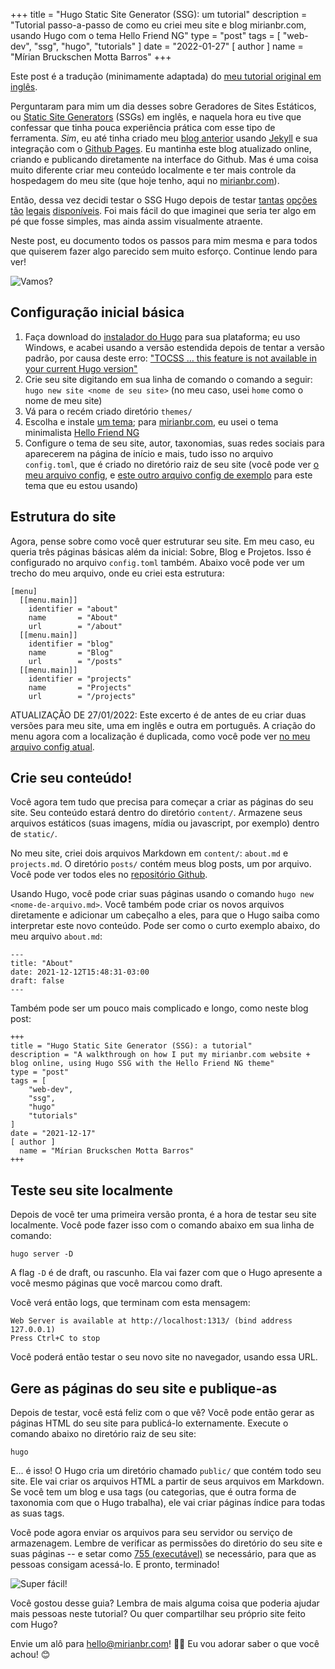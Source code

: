 +++
title = "Hugo Static Site Generator (SSG): um tutorial"
description = "Tutorial passo-a-passo de como eu criei meu site e blog mirianbr.com, usando Hugo com o tema Hello Friend NG"
type = "post"
tags = [
    "web-dev",
    "ssg",
    "hugo",
    "tutorials"
]
date = "2022-01-27"
[ author ]
  name = "Mírian Bruckschen Motta Barros"
+++

Este post é a tradução (minimamente adaptada) do [meu tutorial original em inglês](../../../posts/2021-12-17-hugo_ssg_tutorial).

Perguntaram para mim um dia desses sobre Geradores de Sites Estáticos, ou [Static Site Generators](https://jamstack.org/generators/) (SSGs) em inglês, e naquela hora eu tive que confessar que tinha pouca experiência prática com esse tipo de ferramenta.  *Sim*, eu até tinha criado meu [blog anterior](https://github.com/mirianbr/old-mirianbr.github.io) usando [Jekyll](https://jekyllrb.com/) e sua integração com o [Github Pages](https://pages.github.com/). Eu mantinha este blog atualizado online, criando e publicando diretamente na interface do Github. Mas é uma coisa muito diferente criar meu conteúdo localmente e ter mais controle da hospedagem do meu site (que hoje tenho, aqui no [mirianbr.com](https://mirianbr.com)).

Então, dessa vez decidi testar o SSG Hugo depois de testar [tantas](https://jekyllrb.com/) [opções](https://gohugo.io/) [tão](https://www.gatsbyjs.com/) [legais](https://vuepress.vuejs.org/) [disponíveis](https://blog.getpelican.com/).  Foi mais fácil do que imaginei que seria ter algo em pé que fosse simples, mas ainda assim visualmente atraente.

Neste post, eu documento todos os passos para mim mesma e para todos que quiserem fazer algo parecido sem muito esforço.  Continue lendo para ver!

![Vamos?](https://media.giphy.com/media/CjmvTCZf2U3p09Cn0h/giphy.gif)

## Configuração inicial básica

1. Faça download do [instalador do Hugo](https://github.com/gohugoio/hugo/releases) para sua plataforma; eu uso Windows, e acabei usando a versão estendida depois de tentar a versão padrão, por causa deste erro: ["TOCSS … this feature is not available in your current Hugo version"](https://gohugo.io/troubleshooting/faq/#i-get-this-feature-is-not-available-in-your-current-hugo-version)
2. Crie seu site digitando em sua linha de comando o comando a seguir: `hugo new site <nome de seu site>` (no meu caso, usei `home` como o nome de meu site)
3. Vá para o recém criado diretório `themes/`
3. Escolha e instale [um tema](https://themes.gohugo.io/); para [mirianbr.com](https://mirianbr.com), eu usei o tema minimalista [Hello Friend NG](https://github.com/rhazdon/hugo-theme-hello-friend-ng)
4. Configure o tema de seu site, autor, taxonomias, suas redes sociais para aparecerem na página de início e mais, tudo isso no arquivo `config.toml`, que é criado no diretório raiz de seu site (você pode ver [o meu arquivo config](https://github.com/mirianbr/mirianbr.com/blob/main/config.toml), e [este outro arquivo config de exemplo](https://github.com/rhazdon/hugo-theme-hello-friend-ng/blob/master/exampleSite/config.toml) para este tema que eu estou usando)

## Estrutura do site

Agora, pense sobre como você quer estruturar seu site.  Em meu caso, eu queria três páginas básicas além da inicial: Sobre, Blog e Projetos.  Isso é configurado no arquivo `config.toml` também.  Abaixo você pode ver um trecho do meu arquivo, onde eu criei esta estrutura:

```
[menu]
  [[menu.main]]
    identifier = "about"
    name       = "About"
    url        = "/about"
  [[menu.main]]
    identifier = "blog"
    name       = "Blog"
    url        = "/posts"
  [[menu.main]]
    identifier = "projects"
    name       = "Projects"
    url        = "/projects"
```

ATUALIZAÇÃO DE 27/01/2022: Este excerto é de antes de eu criar duas versões para meu site, uma em inglês e outra em português. A criação do menu agora com a localização é duplicada, como você pode ver [no meu arquivo config atual](https://github.com/mirianbr/mirianbr.com/blob/main/config.toml).

## Crie seu conteúdo!

Você agora tem tudo que precisa para começar a criar as páginas do seu site.  Seu conteúdo estará dentro do diretório  `content/`.  Armazene seus arquivos estáticos (suas imagens, mídia ou javascript, por exemplo) dentro de `static/`.

No meu site, criei dois arquivos Markdown em `content/`: `about.md` e `projects.md`.  O diretório `posts/` contém meus blog posts, um por arquivo.  Você pode ver todos eles no [repositório Github](https://github.com/mirianbr/mirianbr.com).

Usando Hugo, você pode criar suas páginas usando o comando `hugo new <nome-de-arquivo.md>`.  Você também pode criar os novos arquivos diretamente e adicionar um cabeçalho a eles, para que o Hugo saiba como interpretar este novo conteúdo.  Pode ser como o curto exemplo abaixo, do meu arquivo `about.md`:

```
---
title: "About"
date: 2021-12-12T15:48:31-03:00
draft: false
---
```

Também pode ser um pouco mais complicado e longo, como neste blog post:

```
+++
title = "Hugo Static Site Generator (SSG): a tutorial"
description = "A walkthrough on how I put my mirianbr.com website + blog online, using Hugo SSG with the Hello Friend NG theme"
type = "post"
tags = [
    "web-dev",
    "ssg",
    "hugo"
    "tutorials"
]
date = "2021-12-17"
[ author ]
  name = "Mírian Bruckschen Motta Barros"
+++
```

## Teste seu site localmente

Depois de você ter uma primeira versão pronta, é a hora de testar seu site localmente.  Você pode fazer isso com o comando abaixo em sua linha de comando:

```
hugo server -D
```

A flag `-D` é de draft, ou rascunho.  Ela vai fazer com que o Hugo apresente a você mesmo páginas que você marcou como draft.

Você verá então logs, que terminam com esta mensagem:

```
Web Server is available at http://localhost:1313/ (bind address 127.0.0.1)
Press Ctrl+C to stop
```

Você poderá então testar o seu novo site no navegador, usando essa URL.

## Gere as páginas do seu site e publique-as

Depois de testar, você está feliz com o que vê?  Você pode então gerar as páginas HTML do seu site para publicá-lo externamente. Execute o comando abaixo no diretório raiz de seu site:

```
hugo
```

E... é isso!  O Hugo cria um diretório chamado `public/` que contém todo seu site.  Ele vai criar os arquivos HTML a partir de seus arquivos em Markdown.  Se você tem um blog e usa tags (ou categorias, que é outra forma de taxonomia com que o Hugo trabalha), ele vai criar páginas índice para todas as suas tags.

Você pode agora enviar os arquivos para seu servidor ou serviço de armazenagem.  Lembre de verificar as permissões do diretório do seu site e suas páginas -- e setar como [755 (executável)](https://stackoverflow.com/a/21344137) se necessário, para que as pessoas consigam acessá-lo.  E pronto, terminado!

![Super fácil!](https://media.giphy.com/media/3oKHWAk16aLhunLALm/giphy.gif)

Você gostou desse guia?  Lembra de mais alguma coisa que poderia ajudar mais pessoas neste tutorial?  Ou quer compartilhar seu próprio site feito com Hugo?

Envie um alô para hello@mirianbr.com! 👋🏼  Eu vou adorar saber o que você achou! 😊